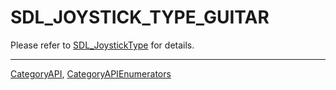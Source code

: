 # SDL_JOYSTICK_TYPE_GUITAR

Please refer to [SDL_JoystickType](SDL_JoystickType) for details.

----
[CategoryAPI](CategoryAPI), [CategoryAPIEnumerators](CategoryAPIEnumerators)

